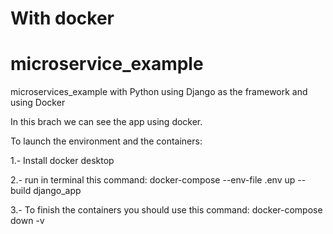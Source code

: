 # With docker
# microservice_example
microservices_example with Python using Django as the framework and using Docker

In this brach we can see the app using docker.

To launch the environment and the containers:

1.- Install docker desktop

2.- run in terminal this command: docker-compose --env-file .env up --build django_app

3.- To finish the containers you should use this command: docker-compose down -v

